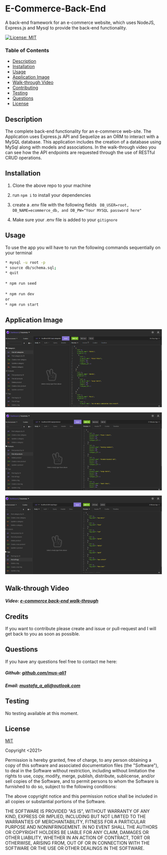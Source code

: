 # E-Commerce-Back-End
A back-end framework for an e-commerce website, which uses NodeJS, Express.js and Mysql to provide the back-end functionality.


[![License: MIT](https://img.shields.io/badge/License-MIT-yellow.svg)](https://opensource.org/licenses/MIT)

### Table of Contents

- [Description](#description)
- [Installation](#installation)
- [Usage](#usage)
- [Application Image](#application-image)
- [Walk-through Video](#walk-through-video)
- [Contributing](#contributing)
- [Testing](#testing)
- [Questions](#questions)
- [License](#license)



## Description

The complete back-end functionality for an e-commerce web-site. The Application uses Express.js API and Sequelize as an ORM to interact with a MySQL database.  This application includes the creation of a database using MySql along with models and associations. In the walk-through video you can see how the API endpoints are requested through the use of RESTful CRUD operations. 


## Installation

1. Clone the above repo to your machine

2. run `npm i` to install your dependencies 

3. create a .env file with the following fields ` DB_USER=root, DB_NAME=ecommerce_db, and DB_PW="Your MYSQL password here"`

4. Make sure your .env file is added to your `gitignore`


## Usage

To use the app you will have to run the following commands sequentially on your terminal

```bash
* mysql -u root -p
* source db/schema.sql;
* quit

* npm run seed

* npm run dev
or
* npm run start
```


## Application Image 

 ![File In Action](./assets/categories.png)

  ![File In Action](./assets/products.png)

  ![File In Action](./assets/tags.png)



 ## Walk-through Video

##### Video: [e-commerce back-end walk-through](https://www.youtube.com/watch?v=iEXJofg6HSs)



## Credits

If you want to contribute please create and issue or pull-request and I will get back to you as soon as possible.

## Questions

If you have any questions feel free to contact me here:

 ##### Github: [github.com/mus-ali1](https://github.com/mus-ali1)
 

 ##### Email: [mustafa_a_ali@outlook.com](mailto:mustafa_a_ali@outlook.com?subject=[GitHub])

## Testing

No testing available at this moment.

## License

[MIT](https://opensource.org/licenses/MIT)

Copyright <2021> <Mustafa Ali>

Permission is hereby granted, free of charge, to any person obtaining a copy of this software and associated documentation files (the "Software"), to deal in the Software without restriction, including without limitation the rights to use, copy, modify, merge, publish, distribute, sublicense, and/or sell copies of the Software, and to permit persons to whom the Software is furnished to do so, subject to the following conditions:

The above copyright notice and this permission notice shall be included in all copies or substantial portions of the Software.

THE SOFTWARE IS PROVIDED "AS IS", WITHOUT WARRANTY OF ANY KIND, EXPRESS OR IMPLIED, INCLUDING BUT NOT LIMITED TO THE WARRANTIES OF MERCHANTABILITY, FITNESS FOR A PARTICULAR PURPOSE AND NONINFRINGEMENT. IN NO EVENT SHALL THE AUTHORS OR COPYRIGHT HOLDERS BE LIABLE FOR ANY CLAIM, DAMAGES OR OTHER LIABILITY, WHETHER IN AN ACTION OF CONTRACT, TORT OR OTHERWISE, ARISING FROM, OUT OF OR IN CONNECTION WITH THE SOFTWARE OR THE USE OR OTHER DEALINGS IN THE SOFTWARE.






